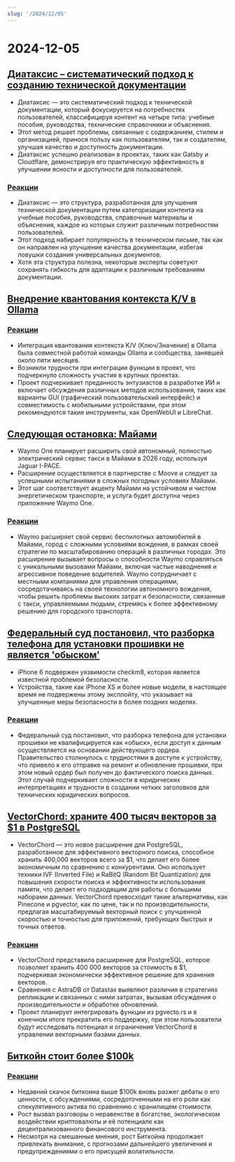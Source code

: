 ```yaml
---
slug: '/2024/12/05'
---
```


# 2024-12-05

## [Диатаксис – систематический подход к созданию технической документации](https://diataxis.fr/)

- Диатаксис — это систематический подход к технической документации, который фокусируется на потребностях пользователей, классифицируя контент на четыре типа: учебные пособия, руководства, технические справочники и объяснения.
- Этот метод решает проблемы, связанные с содержанием, стилем и организацией, принося пользу как пользователям, так и создателям, улучшая качество и доступность документации.
- Диатаксис успешно реализован в проектах, таких как Gatsby и Cloudflare, демонстрируя его практическую эффективность в улучшении ясности и доступности для пользователей.

### [Реакции](https://news.ycombinator.com/item?id=42325011)

- Диатаксис — это структура, разработанная для улучшения технической документации путем категоризации контента на учебные пособия, руководства, справочные материалы и объяснения, каждое из которых служит различным потребностям пользователей.
- Этот подход набирает популярность в техническом письме, так как он направлен на улучшение качества документации, избегая ловушки создания универсальных документов.
- Хотя эта структура полезна, некоторые эксперты советуют сохранять гибкость для адаптации к различным требованиям документации.

## [Внедрение квантования контекста K/V в Ollama](https://smcleod.net/2024/12/bringing-k/v-context-quantisation-to-ollama/)

### [Реакции](https://news.ycombinator.com/item?id=42323953)

- Интеграция квантования контекста K/V (Ключ/Значение) в Ollama была совместной работой команды Ollama и сообщества, занявшей около пяти месяцев.
- Возникли трудности при интеграции функции в проект, что подчеркнуло сложность участия в крупных проектах.
- Проект подчеркивает преданность энтузиастов в разработке ИИ и включает обсуждения различных методов использования, таких как варианты GUI (графический пользовательский интерфейс) и совместимость с мобильными устройствами, при этом рекомендуются такие инструменты, как OpenWebUI и LibreChat.

## [Следующая остановка: Майами](https://waymo.com/blog/2024/12/next-stop-miami/)

- Waymo One планирует расширить свой автономный, полностью электрический сервис такси в Майами в 2026 году, используя Jaguar I-PACE.
- Расширение осуществляется в партнерстве с Moove и следует за успешными испытаниями в сложных погодных условиях Майами.
- Этот шаг соответствует акценту Майами на устойчивом и чистом энергетическом транспорте, и услуга будет доступна через приложение Waymo One.

### [Реакции](https://news.ycombinator.com/item?id=42328971)

- Waymo расширяет свой сервис беспилотных автомобилей в Майами, город с сложными условиями вождения, в рамках своей стратегии по масштабированию операций в различных городах. Это расширение вызывает вопросы о способности Waymo справляться с уникальными вызовами Майами, включая частые наводнения и агрессивное поведение водителей. Waymo сотрудничает с местными компаниями для управления операциями, сосредотачиваясь на своей технологии автономного вождения, чтобы решить проблемы высоких затрат и безопасности, связанные с такси, управляемыми людьми, стремясь к более эффективному решению для городского транспорта.

## [Федеральный суд постановил, что разборка телефона для установки прошивки не является 'обыском'](https://www.techdirt.com/2024/12/04/federal-court-says-dismantling-a-phone-to-install-firmware-isnt-a-search-even-if-was-done-to-facilitate-a-search/)

- iPhone 6 подвержен уязвимости checkm8, которая является известной проблемой безопасности.
- Устройства, такие как iPhone XS и более новые модели, в настоящее время не подвержены этому эксплойту, что указывает на улучшенные меры безопасности в более поздних моделях.

### [Реакции](https://news.ycombinator.com/item?id=42329005)

- Федеральный суд постановил, что разборка телефона для установки прошивки не квалифицируется как «обыск», если доступ к данным осуществляется на основании действующего ордера. Правительство столкнулось с трудностями в доступе к устройству, что привело к его отправке на ремонт и обновление прошивки, при этом новый ордер был получен до фактического поиска данных. Этот случай подчеркивает сложности в юридических интерпретациях и трудности в создании четких заголовков для технических юридических вопросов.

## [VectorChord: храните 400 тысяч векторов за $1 в PostgreSQL](https://blog.pgvecto.rs/vectorchord-store-400k-vectors-for-1-in-postgresql)

- VectorChord — это новое расширение для PostgreSQL, разработанное для эффективного векторного поиска, способное хранить 400,000 векторов всего за $1, что делает его более экономичным по сравнению с конкурентами. Оно использует техники IVF (Inverted File) и RaBitQ (Random Bit Quantization) для повышения скорости поиска и эффективности использования памяти, что делает его подходящим для работы с большими наборами данных. VectorChord превосходит такие альтернативы, как Pinecone и pgvector, как по цене, так и по производительности, предлагая масштабируемый векторный поиск с улучшенной скоростью и точностью для приложений, требующих быстрых и точных ответов.

### [Реакции](https://news.ycombinator.com/item?id=42324059)

- VectorChord представила расширение для PostgreSQL, которое позволяет хранить 400 000 векторов за стоимость в $1, подчеркивая экономически эффективное решение для хранения векторов.
- Сравнения с AstraDB от Datastax выявляют различия в стратегиях репликации и связанных с ними затратах, вызывая обсуждения о производительности и обработке обновлений.
- Проект планирует интегрировать функции из pgvecto.rs и в конечном итоге прекратить его поддержку, при этом пользователи будут исследовать потенциал и ограничения VectorChord в управлении векторными базами данных.

## [Биткойн стоит более $100k](https://www.tradingview.com/symbols/BTCUSD/)

### [Реакции](https://news.ycombinator.com/item?id=42324263)

- Недавний скачок биткоина выше $100k вновь разжег дебаты о его ценности, с обсуждениями, сосредоточенными на его роли как спекулятивного актива по сравнению с хранилищем стоимости.
- Рост вызвал разговоры о неравенстве в богатстве, экологическом воздействии криптовалюты и её потенциале как децентрализованного финансового инструмента.
- Несмотря на смешанные мнения, рост Биткойна продолжает привлекать внимание, с прогнозами дальнейшего увеличения и предупреждениями о его присущей волатильности.

<head>
  <meta property="og:title" content="Диатаксис – систематический подход к созданию технической документации" />
  <meta property="og:type" content="website" />
  <meta property="og:image" content="https://og.cho.sh/api/og/?title=%D0%94%D0%B8%D0%B0%D1%82%D0%B0%D0%BA%D1%81%D0%B8%D1%81%20%E2%80%93%20%D1%81%D0%B8%D1%81%D1%82%D0%B5%D0%BC%D0%B0%D1%82%D0%B8%D1%87%D0%B5%D1%81%D0%BA%D0%B8%D0%B9%20%D0%BF%D0%BE%D0%B4%D1%85%D0%BE%D0%B4%20%D0%BA%20%D1%81%D0%BE%D0%B7%D0%B4%D0%B0%D0%BD%D0%B8%D1%8E%20%D1%82%D0%B5%D1%85%D0%BD%D0%B8%D1%87%D0%B5%D1%81%D0%BA%D0%BE%D0%B9%20%D0%B4%D0%BE%D0%BA%D1%83%D0%BC%D0%B5%D0%BD%D1%82%D0%B0%D1%86%D0%B8%D0%B8&subheading=%D1%87%D0%B5%D1%82%D0%B2%D0%B5%D1%80%D0%B3%2C%205%20%D0%B4%D0%B5%D0%BA%D0%B0%D0%B1%D1%80%D1%8F%202024%20%D0%B3.%3A%20%D0%A1%D0%B2%D0%BE%D0%B4%D0%BA%D0%B0%20%D0%BD%D0%BE%D0%B2%D0%BE%D1%81%D1%82%D0%B5%D0%B9%20Hacker%20News" />
</head>
